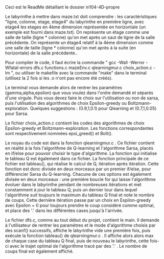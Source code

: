 Ceci est le ReadMe détaillant le dossier in104-4D-propre

Le labyrinthe à mettre dans maze.txt doit comprendre : les caractéristiques "ligne, colonne, etage, etage4" du labyrinthe en première ligne, avec etage4 les etages en 4ème dimension représentée en horizontale (un exemple est fourni dans maze.txt).
On représente un étage comme une salle de taille (ligne * colonne) qu'on met après un saut de  ligne de la salle précèdente.
On représente un étage4 relatif à la 4ème dimension comme une salle de taille (ligne * colonne) qu'on met après à la suite (en horizontale) de la salle précèdente..

Pour compiler le code, il faut écrire la commande " gcc -Wall -Werror -Wfatal-errors dfs.c functions.c mazeEnv.c qlearningmur.c choix_action.c -lm ",
ou utiliser le makefile avec la commande "make" dans le terminal (utilisez la 2 fois si les .o n'ont pas encore été créés).

Le terminal vous demande alors de rentrer les paramètres (gamma,alpha,epsilon) que vous voulez dans l'ordre demandé et séparés d'une virgule. Puis vous devez faire le choix sur l'utilisation ou non de sarsa, puis l'utilisation des algorithmes de choix Epsilon-greedy ou Boltzmann-exploration.
Quelques suggestions : (0.9,1,0.1) pour Qlearning et (0.7,1,0.05) pour Sarsa.

Le fichier choix_action.c contient les codes des algorithmes de choix Epsilon-greedy et Boltzmann-exploration. Les fonctions correspondantes sont respectivement nommées epsi_greed() et Bolt().

Le noyau du code est dans la fonction qlearningmur.c . Ce fichier contient en réalité à la fois l'algorithme de Q-learning et l'algorithme Sarsa, placés en if/else pour pouvoir choisir le type d'algorithme. La fonction qui initialise le tableau Q est également dans ce fichier.
La fonction principale de ce fichier est tableau(), qui réalise le calcul de Q, itération après itération. Cette fonction est donc divisée en deux morceaux par un premier if/else, pour différencier Sarsa du Q-learning. Chacune de ces options est également divisée en deux morceaux : une première boucle for qui laisse l'algorithme évoluer dans le labyrinthe pendant de nombreuses itérations et met constamment à jour le tableau Q, puis un dernier tour dans lequel l'algorithme suit toujours le maximum du tableau Q final et note le nombre de coups. Cette dernière itération passe par un choix en Espilon-greedy avec Epsilon = 0 pour toujours prendre le coup considéré comme optimal, et place des '.' dans les différentes cases jusqu'à l'arrivée. 

Le fichier dfs.c, comme au tout début du projet, contient le main. Il demande à l'utilisateur de rentrer les paramètres et le mode d'algorithme choisis par des scanf() successifs, affiche le labyrinthe vide une première fois, puis exécute la fonction tableau() de qlearningmur.c . Il affiche alors alors max de chaque case du tableau Q final, puis de nouveau le labyrinthe, cette fois-ci avec le trajet optimal de l'algorithme tracé par des '.' . Le nombre de coups final est également affiché.
